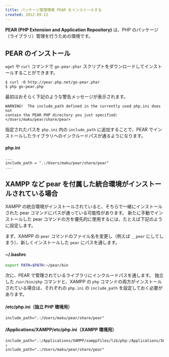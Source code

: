 ```yaml
---
title: パッケージ管理環境 PEAR をインストールする
created: 2012-09-22
---
```


**PEAR (PHP Extension and Application Repository)** は、PHP のパッケージ（ライブラリ）管理を行うための環境です。


PEAR のインストール
----

`wget` や `curl` コマンドで `go-pear.phar` スクリプトをダウンロードしてインストールすることができます。

~~~
$ curl -O http://pear.php.net/go-pear.phar
$ php go-pear.php
~~~

最初はおそらく下記のような警告メッセージが表示されます。

~~~
WARNING!  The include_path defined in the currently used php.ini does not
contain the PEAR PHP directory you just specified:
</Users/maku/pear/share/pear>
~~~

指定されたパスを `php.ini` 内の `include_path` に追加することで、PEAR でインストールしたライブラリへのインクルードパスが通るようになります。

#### php.ini

~~~
...
include_path = ".:/Users/maku/pear/share/pear"
...
~~~


XAMPP など pear を付属した統合環境がインストールされている場合
----

XAMPP の統合環境がインストールされていると、そちらで一緒にインストールされた pear コマンドにパスが通っている可能性があります。
新たに手動でインストールした pear コマンドの方を優先的に使用するには、たとえば下記のように設定します。

まず、XAMPP の `pear` コマンドのファイル名を変更し（例えば `__pear` にしてしまう）、新しくインストールした `pear` にパスを通します。

#### ~/.bashrc

~~~ bash
export PATH=$PATH:~/pear/bin
~~~

次に、PEAR で管理されているライブラリにインクルードパスを通します。
独立した `/usr/bin/php` コマンドと、XAMPP の `php` コマンドの両方がインストールされている場合は、それぞれの `php.ini` の `include_path` を設定しておく必要があります。

#### /etc/php.ini（独立 PHP 環境用）

~~~
include_path=".:/Users/maku/pear/share/pear"
~~~

#### /Applications/XAMPP/etc/php.ini（XAMPP 環境用）

~~~
include_path=".:/Applications/XAMPP/xamppfiles/lib/php:/Applications/XAMPP/xamppfiles/lib/php/pear"
↓
include_path=".:/Users/maku/pear/share/pear"
~~~


